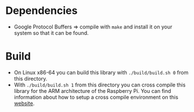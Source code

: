 # Dependencies
- Google Protocol Buffers => compile with ``make`` and install it on your system so that it can be found.

# Build
- On Linux x86-64 you can build this library with ``./build/build.sh 0`` from this directory.
- With ``./build/build.sh 1`` from this directory you can cross compile this library for
the ARM architecture of the Raspberry Pi. You can find information about how to setup a
cross compile environment on this [website](https://amgaera.github.io/blog/2014/04/10/cross-compiling-for-raspberry-pi-on-64-bit-linux/).
